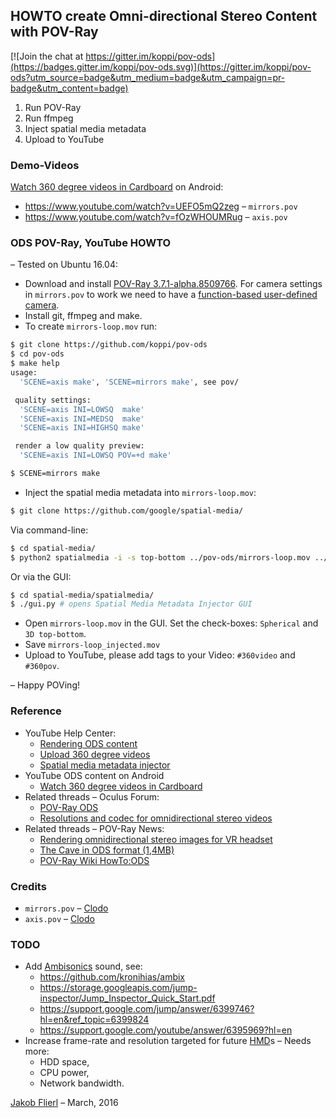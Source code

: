 ## HOWTO create Omni-directional Stereo Content with POV-Ray

[![Join the chat at https://gitter.im/koppi/pov-ods](https://badges.gitter.im/koppi/pov-ods.svg)](https://gitter.im/koppi/pov-ods?utm_source=badge&utm_medium=badge&utm_campaign=pr-badge&utm_content=badge)

1. Run POV-Ray
2. Run ffmpeg
3. Inject spatial media metadata
4. Upload to YouTube

### Demo-Videos

[Watch 360 degree videos in Cardboard](https://support.google.com/youtube/answer/6239930?hl=en) on Android:

* https://www.youtube.com/watch?v=UEFO5mQ2zeg – ```mirrors.pov```
* https://www.youtube.com/watch?v=fOzWHOUMRug – ```axis.pov```

### ODS POV-Ray, YouTube HOWTO

– Tested on Ubuntu 16.04:

* Download and install [POV-Ray 3.7.1-alpha.8509766](https://github.com/POV-Ray/povray/releases/tag/v3.7.1-alpha.8509766%2Bav119). For camera settings in ```mirrors.pov``` to work we need to have a [function-based user-defined camera](https://github.com/POV-Ray/povray/commit/c5f8d78e2116a02daed2151e02234095fe4d5642).
* Install git, ffmpeg and make.
* To create ```mirrors-loop.mov``` run:
```bash
$ git clone https://github.com/koppi/pov-ods
$ cd pov-ods
$ make help
usage:
  'SCENE=axis make', 'SCENE=mirrors make', see pov/

 quality settings:
  'SCENE=axis INI=LOWSQ  make'
  'SCENE=axis INI=MEDSQ  make'
  'SCENE=axis INI=HIGHSQ make'

 render a low quality preview:
  'SCENE=axis INI=LOWSQ POV=+d make'

$ SCENE=mirrors make
```
* Inject the spatial media metadata into ```mirrors-loop.mov```:
```bash
$ git clone https://github.com/google/spatial-media/
```
Via command-line:
```bash
$ cd spatial-media/
$ python2 spatialmedia -i -s top-bottom ../pov-ods/mirrors-loop.mov ../pov-ods/mirrors-loop_injected.mov
```
Or via the GUI:
```bash
$ cd spatial-media/spatialmedia/
$ ./gui.py # opens Spatial Media Metadata Injector GUI
```
* Open ```mirrors-loop.mov``` in the GUI. Set the check-boxes: ```Spherical``` and ```3D top-bottom```.
* Save ```mirrors-loop_injected.mov```
* Upload to YouTube, please add tags to your Video: ```#360video``` and ```#360pov```.

– Happy POVing!

### Reference

* YouTube Help Center:
  * [Rendering ODS content](https://developers.google.com/cardboard/jump/rendering-ods-content.pdf)
  * [Upload 360 degree videos](https://support.google.com/youtube/answer/6178631?hl=en)
  * [Spatial media metadata injector](https://github.com/google/spatial-media/blob/master/spatialmedia/README.md)
* YouTube ODS content on Android
  * [Watch 360 degree videos in Cardboard](https://support.google.com/youtube/answer/6239930?hl=en)
* Related threads – Oculus Forum:
  * [POV-Ray ODS](https://forums.oculus.com/community/discussion/30854/pov-ray#latest)
  * [Resolutions and codec for omnidirectional stereo videos](https://forums.oculus.com/viewtopic.php?f=20&t=30852)
* Related threads – POV-Ray News:
  * [Rendering omnidirectional stereo images for VR headset](http://news.povray.org/povray.text.scene-files/thread/%3C56e3e4b8%241%40news.povray.org%3E/)
  * [The Cave in ODS format (1,4MB)](http://news.povray.org/povray.binaries.images/thread/%3C56e6a09f%40news.povray.org%3E)
  * [POV-Ray Wiki HowTo:ODS](http://wiki.povray.org/content/HowTo:ODS)


### Credits

 * ```mirrors.pov``` – [Clodo](https://www.clodo.it/blog/mirrors/)
 * ```axis.pov``` – [Clodo](https://www.clodo.it/)

### TODO

* Add [Ambisonics](https://en.wikipedia.org/wiki/Ambisonics) sound, see:
  * https://github.com/kronihias/ambix
  * https://storage.googleapis.com/jump-inspector/Jump_Inspector_Quick_Start.pdf
  * https://support.google.com/jump/answer/6399746?hl=en&ref_topic=6399824
  * https://support.google.com/youtube/answer/6395969?hl=en
* Increase frame-rate and resolution targeted for future [HMD](https://en.wikipedia.org/wiki/Head-mounted_display)s – Needs more:
  * HDD space,
  * CPU power,
  * Network bandwidth.

[Jakob Flierl](mailto:jakob.flierl@gmail.com) – March, 2016
